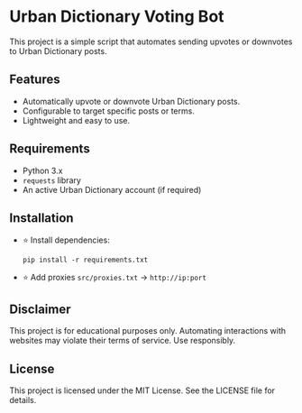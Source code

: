 # Urban Dictionary Voting Bot

This project is a simple script that automates sending upvotes or downvotes to Urban Dictionary posts.

## Features

- Automatically upvote or downvote Urban Dictionary posts.
- Configurable to target specific posts or terms.
- Lightweight and easy to use.

## Requirements

- Python 3.x
- `requests` library
- An active Urban Dictionary account (if required)

## Installation

- ⭐ Install dependencies:
    ```
    pip install -r requirements.txt
    ```

- ⭐ Add proxies
    `src/proxies.txt` -> `http://ip:port`
       

## Disclaimer

This project is for educational purposes only. Automating interactions with websites may violate their terms of service. Use responsibly.

## License

This project is licensed under the MIT License. See the LICENSE file for details.
